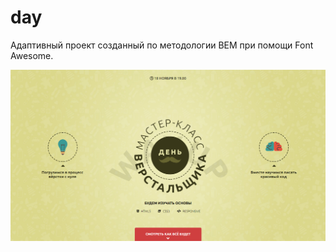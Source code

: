 # day

Адаптивный проект созданный по методологии BEM при помощи Font Awesome.

![logo](https://github.com/masakras/day/blob/master/day_full.png)
